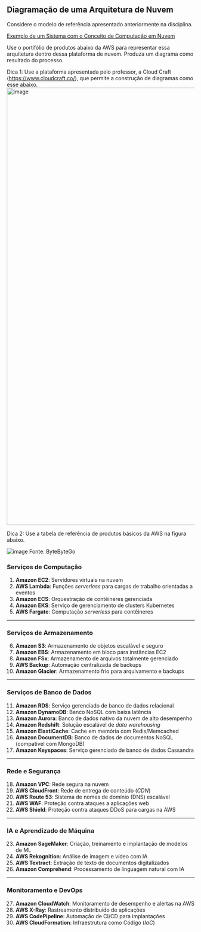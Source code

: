 ## Diagramação de uma Arquitetura de Nuvem

Considere o modelo de referência apresentado anteriormente na disciplina.

[Exemplo de um Sistema com o Conceito de Computação em Nuvem](https://github.com/marco-mendes/arquitetura-software/blob/main/5.2%20Exemplo%20de%20um%20Sistema%20com%20o%20Conceito%20de%20Computucao%20em%20Nuvem.md)

Use o portifólio de produtos abaixo da AWS para representar essa arquitetura dentro dessa plataforma de nuvem. 
Produza um diagrama como resultado do processo. 

Dica 1: Use a plataforma apresentada pelo professor, a Cloud Craft (https://www.cloudcraft.co/), que permite a construção de diagramas como esse abaixo.
<img width="1169" alt="image" src="https://github.com/user-attachments/assets/7f2fb3aa-d983-4b7b-aff4-dcd7dcd39c56" />


Dica 2: Use a tabela de referência de produtos básicos da AWS na figura abaixo.

![image](https://github.com/user-attachments/assets/29f8c5e8-41bd-45f0-bb3c-155f459b813d)
Fonte: ByteByteGo

### Serviços de Computação

1. **Amazon EC2**: Servidores virtuais na nuvem
2. **AWS Lambda**: Funções *serverless* para cargas de trabalho orientadas a eventos
3. **Amazon ECS**: Orquestração de contêineres gerenciada
4. **Amazon EKS**: Serviço de gerenciamento de clusters Kubernetes
5. **AWS Fargate**: Computação *serverless* para contêineres

---

### Serviços de Armazenamento

6. **Amazon S3**: Armazenamento de objetos escalável e seguro
7. **Amazon EBS**: Armazenamento em bloco para instâncias EC2
8. **Amazon FSx**: Armazenamento de arquivos totalmente gerenciado
9. **AWS Backup**: Automação centralizada de backups
10. **Amazon Glacier**: Armazenamento frio para arquivamento e backups

---

### Serviços de Banco de Dados

11. **Amazon RDS**: Serviço gerenciado de banco de dados relacional
12. **Amazon DynamoDB**: Banco NoSQL com baixa latência
13. **Amazon Aurora**: Banco de dados nativo da nuvem de alto desempenho
14. **Amazon Redshift**: Solução escalável de *data warehousing*
15. **Amazon ElastiCache**: Cache em memória com Redis/Memcached
16. **Amazon DocumentDB**: Banco de dados de documentos NoSQL (compatível com MongoDB)
17. **Amazon Keyspaces**: Serviço gerenciado de banco de dados Cassandra

---

### Rede e Segurança

18. **Amazon VPC**: Rede segura na nuvem
19. **AWS CloudFront**: Rede de entrega de conteúdo (*CDN*)
20. **AWS Route 53**: Sistema de nomes de domínio (DNS) escalável
21. **AWS WAF**: Proteção contra ataques a aplicações web
22. **AWS Shield**: Proteção contra ataques DDoS para cargas na AWS

---

### IA e Aprendizado de Máquina

23. **Amazon SageMaker**: Criação, treinamento e implantação de modelos de ML
24. **AWS Rekognition**: Análise de imagem e vídeo com IA
25. **AWS Textract**: Extração de texto de documentos digitalizados
26. **Amazon Comprehend**: Processamento de linguagem natural com IA

---

### Monitoramento e DevOps

27. **Amazon CloudWatch**: Monitoramento de desempenho e alertas na AWS
28. **AWS X-Ray**: Rastreamento distribuído de aplicações
29. **AWS CodePipeline**: Automação de CI/CD para implantações
30. **AWS CloudFormation**: Infraestrutura como Código (*IaC*)

